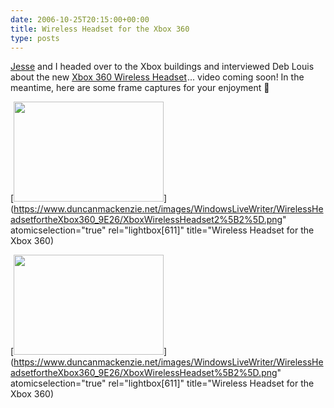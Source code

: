 ```yaml
---
date: 2006-10-25T20:15:00+00:00
title: Wireless Headset for the Xbox 360
type: posts
---
```

[Jesse](https://www.osakasteve.com) and I headed over to the Xbox buildings and interviewed Deb Louis about the new [Xbox 360 Wireless Headset](https://www.amazon.com/gp/product/B000HZFCZQ?ie=UTF8&tag=duncanmackenz-20&linkCode=as2&camp=1789&creative=9325&creativeASIN=B000HZFCZQ)<img style="margin: 0px; border-top-style: none! important; border-right-style: none! important; border-left-style: none! important; border-bottom-style: none! important" height="1" alt="" src="http://www.assoc-amazon.com/e/ir?t=duncanmackenz-20&l=as2&o=1&a=B000HZFCZQ" width="1" border="0" />... video coming soon! In the meantime, here are some frame captures for your enjoyment 🙂

[<img style="border-top-width: 0px; border-left-width: 0px; border-bottom-width: 0px; border-right-width: 0px" height="160" src="http://www.duncanmackenzie.net/images/WindowsLiveWriter/WirelessHeadsetfortheXbox360_9E26/XboxWirelessHeadset2_thumb.png" width="240" border="0" />](https://www.duncanmackenzie.net/images/WindowsLiveWriter/WirelessHeadsetfortheXbox360_9E26/XboxWirelessHeadset2%5B2%5D.png" atomicselection="true" rel="lightbox[611]" title="Wireless Headset for the Xbox 360)



[<img style="border-top-width: 0px; border-left-width: 0px; border-bottom-width: 0px; border-right-width: 0px" height="160" src="http://www.duncanmackenzie.net/images/WindowsLiveWriter/WirelessHeadsetfortheXbox360_9E26/XboxWirelessHeadset_thumb.png" width="240" border="0" />](https://www.duncanmackenzie.net/images/WindowsLiveWriter/WirelessHeadsetfortheXbox360_9E26/XboxWirelessHeadset%5B2%5D.png" atomicselection="true" rel="lightbox[611]" title="Wireless Headset for the Xbox 360)
